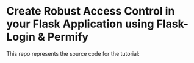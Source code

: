 # Create Robust Access Control in your Flask Application using Flask-Login & Permify
This repo represents the source code for the tutorial: []()